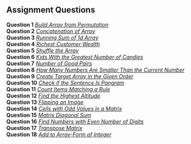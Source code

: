 ## Assignment Questions

**Question 1** *[Build Array from Permutation](https://github.com/Abdullah-9862873/Java-learnings/blob/main/09-Introduction%20to%20Arrays%20and%20ArrayList%20in%20Java/com/assignments/BuildArrayFromPermutation.java)* <br />
**Question 2** *[Concatenation of Array](https://github.com/Abdullah-9862873/Java-learnings/blob/main/09-Introduction%20to%20Arrays%20and%20ArrayList%20in%20Java/com/assignments/ArrayConcatenation.java)* <br />
**Question 3** *[Running Sum of 1d Array](https://github.com/Abdullah-9862873/Java-learnings/blob/main/09-Introduction%20to%20Arrays%20and%20ArrayList%20in%20Java/com/assignments/RunningSumOf1DArray.java)* <br />
**Question 4** *[Richest Customer Wealth](https://github.com/Abdullah-9862873/Java-learnings/blob/main/09-Introduction%20to%20Arrays%20and%20ArrayList%20in%20Java/com/assignments/RichestCustomerWealth.java)* <br />
**Question 5** *[Shuffle the Array](https://github.com/Abdullah-9862873/Java-learnings/blob/main/09-Introduction%20to%20Arrays%20and%20ArrayList%20in%20Java/com/assignments/ShuffleTheArray.java)* <br />
**Question 6** *[Kids With the Greatest Number of Candies](https://github.com/Abdullah-9862873/Java-learnings/blob/main/09-Introduction%20to%20Arrays%20and%20ArrayList%20in%20Java/com/assignments/KidWithGreatestNumberOfCandies.java)* <br />
**Question 7** *[Number of Good Pairs](https://github.com/Abdullah-9862873/Java-learnings/blob/main/09-Introduction%20to%20Arrays%20and%20ArrayList%20in%20Java/com/assignments/NoOfGoodPairs.java)* <br />
**Question 8** *[How Many Numbers Are Smaller Than the Current Number](https://github.com/Abdullah-9862873/Java-learnings/blob/main/09-Introduction%20to%20Arrays%20and%20ArrayList%20in%20Java/com/assignments/NumbersSmallerThanCurrentNumber.java)* <br />
**Question 9** *[Create Target Array in the Given Order](https://github.com/Abdullah-9862873/Java-learnings/blob/main/09-Introduction%20to%20Arrays%20and%20ArrayList%20in%20Java/com/assignments/CreateTargetArrayInGivenOrder.java)* <br />
**Question 10** *[Check if the Sentence Is Pangram](https://github.com/Abdullah-9862873/Java-learnings/blob/main/09-Introduction%20to%20Arrays%20and%20ArrayList%20in%20Java/com/assignments/PangramCheck.java)* <br />
**Question 11** *[Count Items Matching a Rule](https://github.com/Abdullah-9862873/Java-learnings/blob/main/09-Introduction%20to%20Arrays%20and%20ArrayList%20in%20Java/com/assignments/CountItemsMatchingARule.java)* <br />
**Question 12** *[Find the Highest Altitude](https://github.com/Abdullah-9862873/Java-learnings/blob/main/09-Introduction%20to%20Arrays%20and%20ArrayList%20in%20Java/com/assignments/FindTheHighestAltitude.java)* <br />
**Question 13** *[Flipping an Image](https://github.com/Abdullah-9862873/Java-learnings/blob/main/09-Introduction%20to%20Arrays%20and%20ArrayList%20in%20Java/com/assignments/FlippingAnImage.java)* <br />
**Question 14** *[Cells with Odd Values in a Matrix](https://github.com/Abdullah-9862873/Java-learnings/blob/main/09-Introduction%20to%20Arrays%20and%20ArrayList%20in%20Java/com/assignments/CellsWithOddValuesInMatrix.java)* <br />
**Question 15** *[Matrix Diagonal Sum](https://github.com/Abdullah-9862873/Java-learnings/blob/main/09-Introduction%20to%20Arrays%20and%20ArrayList%20in%20Java/com/assignments/MatrixDiagonalSum.java)* <br />
**Question 16** *[Find Numbers with Even Number of Digits](https://github.com/Abdullah-9862873/Java-learnings/blob/main/09-Introduction%20to%20Arrays%20and%20ArrayList%20in%20Java/com/assignments/FindEvenNumberOfDigits.java)* <br />
**Question 17** *[Transpose Matrix](https://github.com/Abdullah-9862873/Java-learnings/blob/main/09-Introduction%20to%20Arrays%20and%20ArrayList%20in%20Java/com/assignments/TransposeMatrix.java)* <br />
**Question 18** *[Add to Array-Form of Integer](https://github.com/Abdullah-9862873/Java-learnings/blob/main/09-Introduction%20to%20Arrays%20and%20ArrayList%20in%20Java/com/assignments/AddToArrayFormOfInteger.java)* <br />


